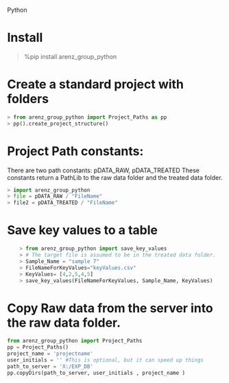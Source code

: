 Python


# Install 
>   %pip install arenz_group_python

# Create a standard project with folders
```python
> from arenz_group_python import Project_Paths as pp
> pp().create_project_structure()
```
# Project Path constants:
There are two path constants: pDATA_RAW, pDATA_TREATED
These constants return a PathLib to the raw data folder and the treated data folder.
```python
> import arenz_group_python 
> file = pDATA_RAW / "FileName"
> file2 = pDATA_TREATED / "FileName"
```


# Save key values to a table
```python
    > from arenz_group_python import save_key_values
    > # The target file is assumed to be in the treated data folder.
    > Sample_Name = "sample 7"
    > FileNameForKeyValues="keyValues.csv"
    > KeyValues= [4,2,5,4,5]
    > save_key_values(FileNameForKeyValues, Sample_Name, KeyValues) 
```

# Copy Raw data from the server into the raw data folder.

```python
from arenz_group_python import Project_Paths
pp = Project_Paths()
project_name = 'projectname'
user_initials = '' #This is optional, but it can speed up things
path_to_server = 'X:/EXP_DB'
pp.copyDirs(path_to_server, user_initials , project_name )
```